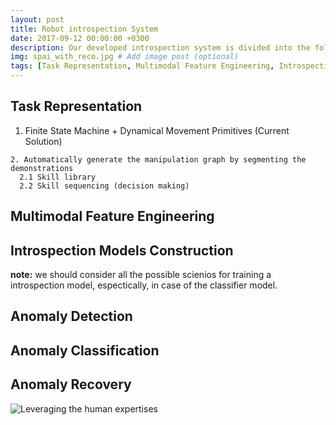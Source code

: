 ```yaml
---
layout: post
title: Robot introspection System
date: 2017-09-12 00:00:00 +0300
description: Our developed introspection system is divided into the following modulars, i.e. **Task Representation, Multimodal Feature Engineering, Introspection Models Construction, Anomaly Detection, Anomaly Classification, Anomaly Recovery, Synthetic Multivariate Time Series Argumentation...** 
img: spai_with_reco.jpg # Add image post (optional)
tags: [Task Representation, Multimodal Feature Engineering, Introspection Models Construction, Anomaly Detection, Anomaly Classification, Anomaly Recovery, Synthetic Multivariate Time Series Argumentation] # add tag
---
```

## Task Representation
1. Finite State Machine + Dynamical Movement Primitives (Current Solution)

```
2. Automatically generate the manipulation graph by segmenting the demonstrations
  2.1 Skill library
  2.2 Skill sequencing (decision making)
```
## Multimodal Feature Engineering

## Introspection Models Construction
**note:** we should consider all the possible scienios for training a introspection model, espectically, in case of the classifier model.

## Anomaly Detection

## Anomaly Classification

## Anomaly Recovery
![Leveraging the human expertises]({{site.baseurl}}/assets/img/reco_intro.jpg)
